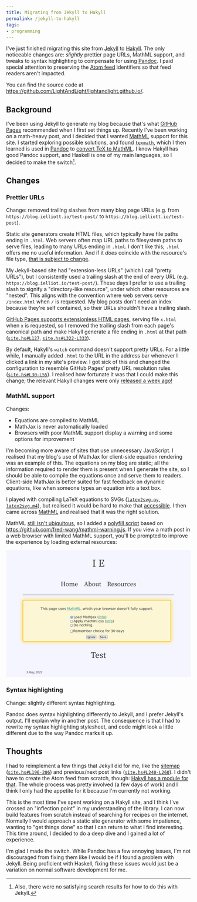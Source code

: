 ```yaml
---
title: Migrating from Jekyll to Hakyll
permalink: /jekyll-to-hakyll
tags:
- programming
---
```


<div id="toc"><!-- generated --></div>

I've just finished migrating this site from [Jekyll](https://jekyllrb.com/) to
[Hakyll](https://jaspervdj.be/hakyll/). The only noticeable changes are: *slightly* prettier page URLs, MathML support, and
tweaks to syntax highlighting to compensate for using [Pandoc](https://pandoc.org). I paid
special attention to preserving the [Atom feed](/feed.xml) identifiers so that feed readers aren't
impacted.

You can find the source code at <https://github.com/LightAndLight/lightandlight.github.io/>.

## Background

I've been using Jekyll to generate my blog because that's what [GitHub
Pages](https://pages.github.com/) recommended when I first set things up. Recently I've been working
on a math-heavy post, and I decided that I wanted [MathML](https://developer.mozilla.org/en-US/docs/Web/MathML)
support for this site. I started exploring possible solutions, and found [`texmath`](https://github.com/jgm/texmath),
which I then learned is used in [Pandoc](https://pandoc.org/) to [convert TeX to
MathML](https://pandoc.org/MANUAL.html#math-rendering-in-html). I know Hakyll has good Pandoc support, and
Haskell is one of my main languages, so I decided to make the switch[^no-jekyll-results].

## Changes

### Prettier URLs

Change: removed trailing slashes from many blog page URLs (e.g.
from `https://blog.ielliott.io/test-post/` to `https://blog.ielliott.io/test-post`).

Static site generators create HTML files, which typically have file paths ending in `.html`. Web servers
often map URL paths to filesystem paths to serve files, leading to many URLs ending in
`.html`. I don't like this; `.html` offers me no useful
information. And if it *does* coincide with the resource's file
type, [that is subject to change](https://www.w3.org/DesignIssues/NameMyth.html#Why).

My Jekyll-based site had "extension-less URLs" (which I call "pretty URLs"), but I
consistently used a trailing slash at the end of every URL (e.g.
`https://blog.ielliot.io/test-post/`). These days I prefer to use a trailing
slash to signify a "directory-like resource", under which other resources are "nested". This aligns with the convention where web servers serve `/index.html` when `/` is
requested. My blog posts don't need an index because they're self contained, so their URLs shouldn't
have a trailing slash.

[GitHub Pages supports extensionless HTML pages](https://rsp.github.io/gh-pages-no-extension/index),
serving file `x.html` when `x` is requested, so I removed the trailing slash from each page's
canonical path and make Hakyll generate a file ending in `.html` at that path 
([`site.hs#L127`](https://github.com/LightAndLight/lightandlight.github.io/blob/a29bac1b084b86abe43e28c4062ca963d0647b98/site.hs#L127),
[`site.hs#L322-L333`](https://github.com/LightAndLight/lightandlight.github.io/blob/a29bac1b084b86abe43e28c4062ca963d0647b98/site.hs#L322-L333)).

By default, Hakyll's `watch` command doesn't support pretty URLs. For a little while, I manually
added `.html` to the URL in the address bar whenever I clicked a link in my site's preview. I got sick of
this and changed the configuration to resemble GitHub Pages' pretty URL resolution rules
([`site.hs#L30-L55`](https://github.com/LightAndLight/lightandlight.github.io/blob/a29bac1b084b86abe43e28c4062ca963d0647b98/site.hs#L30-L55)).
I realised how fortunate it was that I could make this change; the relevant Hakyll changes were only
[released a week ago!](https://hackage.haskell.org/package/hakyll/changelog#hakyll-41600-2023-04-27)

### MathML support

Changes:

* Equations are compiled to MathML
* MathJax is never automatically loaded
* Browsers with poor MathML support display a warning and some options for improvement

I'm becoming more aware of sites that use unnecessary JavaScript. I realised that my blog's use of
MathJax for client-side equation rendering was an example of this. The equations on my blog are static; all the information required to
render them is present when I generate the site, so I should be able to compile the equations once and
serve them to readers. Client-side MathJax is
better suited for fast feedback on dynamic equations, like when someone types an equation into a text
box.

I played with compiling LaTeX equations to SVGs
([`latex2svg.py`](https://github.com/LightAndLight/latex4web/blob/552cf33a02b9644ca4cd6987d920af88e2759e95/latex2svg.py),
[`latex2svg.m4`](https://github.com/LightAndLight/latex4web/blob/552cf33a02b9644ca4cd6987d920af88e2759e95/latex2svg.m4)),
but realised it would be hard to make that
[accessible](https://www.w3.org/WAI/fundamentals/accessibility-intro/). I then
came across [MathML](https://developer.mozilla.org/en-US/docs/Web/MathML) and realised that it was the right solution.

MathML [still isn't ubiquitous](https://caniuse.com/mathml), so I added a [polyfill
script](https://github.com/LightAndLight/lightandlight.github.io/blob/2124670c349ce879a441ea01b19cbdfe42c031bf/js/mathml-polyfill.js)
based on <https://github.com/fred-wang/mathml-warning.js>. If you view
a math post in a web browser with limited MathML support, you'll be prompted to
improve the experience by loading external resources:

<img src="./images/mathml-warning.png" alt="Screenshot of a warning message for browsers with poor
MathML support. The warning says, &quot;This page uses MathML, which your browser doesn't fully
support.&quot; Below that, there are 3 options: &quot;Load MathJax&quot; (currently selected), &quot;Apply
mathml.css&quot;, and &quot;Do nothing&quot;. Under those, there is a checkbox (unchecked) labelled
&quot;Remember choice for 30 days&quot;. At the bottom, there are two buttons: &quot;Ignore&quot;
and &quot;Save&quot;." style="max-width: 100%" />

### Syntax highlighting

Change: slightly different syntax highlighting.

Pandoc does syntax highlighting differently to Jekyll, and I prefer Jekyll's output. I'll explain
why in another post. The consequence is that I had to rewrite my syntax highlighting stylesheet, and
code might look a little different due to the way Pandoc marks it up. 

## Thoughts

I had to reimplement a few things that Jekyll did for
me, like the [sitemap](/sitemap.xml)
([`site.hs#L196-206`](https://github.com/LightAndLight/lightandlight.github.io/blob/a29bac1b084b86abe43e28c4062ca963d0647b98/site.hs#L196-L206))
and previous/next post links
([`site.hs#L240-L260`](https://github.com/LightAndLight/lightandlight.github.io/blob/a29bac1b084b86abe43e28c4062ca963d0647b98/site.hs#L240-L260)).
I didn't have to create the Atom feed from scratch, though: [Hakyll has a module for that](https://hackage.haskell.org/package/hakyll-4.16.0.0/docs/Hakyll-Web-Feed.html). The whole process was pretty involved (a few days of work) and I
think I only had the appetite for it because I'm currently not working.

This is the most time I've spent working on a Hakyll site, and I think I've crossed an "inflection
point" in my understanding of the library. I can now build features from scratch instead of searching for recipes on the internet. Normally I would approach a static site generator with some impatience,
wanting to "get things done" so that I can return to what I find interesting. This time around, I
decided to do a deep dive and I gained a lot of experience.

I'm glad I made the switch. While Pandoc has a few annoying issues, I'm not
discouraged from fixing them like I would be if I found a problem with Jekyll.
Being proficient with Haskell, fixing these issues would just be a variation on normal software
development for me.

[^no-jekyll-results]: Also, there were no satisfying search results for how to do this with Jekyll.